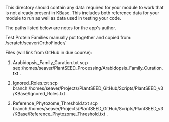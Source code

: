 This directory should contain any data required for your module to work that is not already present in KBase.
This includes both reference data for your module to run as well as data used in testing your code. 

The paths listed below are notes for the app's author.

Test Protein Families manually put together and copied from:
/scratch/seaver/OrthoFinder/

Files (will link from GitHub in due course):
1) Arabidopsis_Family_Curation.txt
scp seq:/homes/seaver/PlantSEED_Processing/Arabidopsis_Family_Curation.txt .

2) Ignored_Roles.txt
scp branch:/homes/seaver/Projects/PlantSEED_GitHub/Scripts/PlantSEED_v3/KBase/Ignored_Roles.txt .

3) Reference_Phytozome_Threshold.txt
scp branch:/homes/seaver/Projects/PlantSEED_GitHub/Scripts/PlantSEED_v3/KBase/Reference_Phytozome_Threshold.txt .
